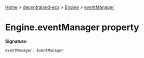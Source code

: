 [Home](./index) &gt; [decentraland-ecs](./decentraland-ecs.md) &gt; [Engine](./decentraland-ecs.engine.md) &gt; [eventManager](./decentraland-ecs.engine.eventmanager.md)

# Engine.eventManager property


**Signature:**
```javascript
eventManager: EventManager
```
